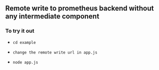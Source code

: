 ## Remote write to prometheus backend without any intermediate component 

### To try it out

- `cd example`

- `change the remote write url in app.js`

- `node app.js`
